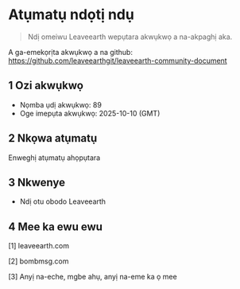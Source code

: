 # Atụmatụ ndọtị ndụ

>Ndị omeiwu Leaveearth wepụtara akwụkwọ a na-akpaghị aka.

A ga-emekọrịta akwụkwọ a na github: https://github.com/leaveearthgit/leaveearth-community-document

## 1 Ozi akwụkwọ

- Nọmba ụdị akwụkwọ: 89
- Oge imepụta akwụkwọ: 2025-10-10 (GMT)

## 2 Nkọwa atụmatụ

Enweghị atụmatụ ahọpụtara

## 3 Nkwenye
* Ndị otu obodo Leaveearth

## 4 Mee ka ewu ewu
[1] leaveearth.com

[2] bombmsg.com

[3] Anyị na-eche, mgbe ahụ, anyị na-eme ka ọ mee